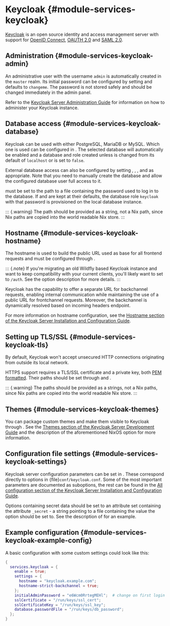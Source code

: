 # Keycloak {#module-services-keycloak}

[Keycloak](https://www.keycloak.org/) is an
open source identity and access management server with support for
[OpenID Connect](https://openid.net/connect/),
[OAUTH 2.0](https://oauth.net/2/) and
[SAML 2.0](https://en.wikipedia.org/wiki/SAML_2.0).

## Administration {#module-services-keycloak-admin}

An administrative user with the username
`admin` is automatically created in the
`master` realm. Its initial password can be
configured by setting [](#opt-services.keycloak.initialAdminPassword)
and defaults to `changeme`. The password is
not stored safely and should be changed immediately in the
admin panel.

Refer to the [Keycloak Server Administration Guide](
  https://www.keycloak.org/docs/latest/server_admin/index.html
) for information on
how to administer your Keycloak
instance.

## Database access {#module-services-keycloak-database}

Keycloak can be used with either PostgreSQL, MariaDB or
MySQL. Which one is used can be
configured in [](#opt-services.keycloak.database.type). The selected
database will automatically be enabled and a database and role
created unless [](#opt-services.keycloak.database.host) is changed
from its default of `localhost` or
[](#opt-services.keycloak.database.createLocally) is set to `false`.

External database access can also be configured by setting
[](#opt-services.keycloak.database.host),
[](#opt-services.keycloak.database.name),
[](#opt-services.keycloak.database.username),
[](#opt-services.keycloak.database.useSSL) and
[](#opt-services.keycloak.database.caCert) as
appropriate. Note that you need to manually create the database
and allow the configured database user full access to it.

[](#opt-services.keycloak.database.passwordFile)
must be set to the path to a file containing the password used
to log in to the database. If [](#opt-services.keycloak.database.host)
and [](#opt-services.keycloak.database.createLocally)
are kept at their defaults, the database role
`keycloak` with that password is provisioned
on the local database instance.

::: {.warning}
The path should be provided as a string, not a Nix path, since Nix
paths are copied into the world readable Nix store.
:::

## Hostname {#module-services-keycloak-hostname}

The hostname is used to build the public URL used as base for
all frontend requests and must be configured through
[](#opt-services.keycloak.settings.hostname).

::: {.note}
If you're migrating an old Wildfly based Keycloak instance
and want to keep compatibility with your current clients,
you'll likely want to set [](#opt-services.keycloak.settings.http-relative-path)
to `/auth`. See the option description
for more details.
:::

[](#opt-services.keycloak.settings.hostname-backchannel-dynamic)
Keycloak has the capability to offer a separate URL for backchannel requests,
enabling internal communication while maintaining the use of a public URL
for frontchannel requests. Moreover, the backchannel is dynamically
resolved based on incoming headers endpoint.

For more information on hostname configuration, see the [Hostname
section of the Keycloak Server Installation and Configuration
Guide](https://www.keycloak.org/server/hostname).

## Setting up TLS/SSL {#module-services-keycloak-tls}

By default, Keycloak won't accept
unsecured HTTP connections originating from outside its local
network.

HTTPS support requires a TLS/SSL certificate and a private key,
both [PEM formatted](https://en.wikipedia.org/wiki/Privacy-Enhanced_Mail).
Their paths should be set through
[](#opt-services.keycloak.sslCertificate) and
[](#opt-services.keycloak.sslCertificateKey).

::: {.warning}
 The paths should be provided as a strings, not a Nix paths,
since Nix paths are copied into the world readable Nix store.
:::

## Themes {#module-services-keycloak-themes}

You can package custom themes and make them visible to
Keycloak through [](#opt-services.keycloak.themes). See the
[Themes section of the Keycloak Server Development Guide](
  https://www.keycloak.org/docs/latest/server_development/#_themes
) and the description of the aforementioned NixOS option for
more information.

## Configuration file settings {#module-services-keycloak-settings}

Keycloak server configuration parameters can be set in
[](#opt-services.keycloak.settings). These correspond
directly to options in
{file}`conf/keycloak.conf`. Some of the most
important parameters are documented as suboptions, the rest can
be found in the [All
configuration section of the Keycloak Server Installation and
Configuration Guide](https://www.keycloak.org/server/all-config).

Options containing secret data should be set to an attribute
set containing the attribute `_secret` - a
string pointing to a file containing the value the option
should be set to. See the description of
[](#opt-services.keycloak.settings) for an example.

## Example configuration {#module-services-keycloak-example-config}

A basic configuration with some custom settings could look like this:
```nix
{
  services.keycloak = {
    enable = true;
    settings = {
      hostname = "keycloak.example.com";
      hostname-strict-backchannel = true;
    };
    initialAdminPassword = "e6Wcm0RrtegMEHl";  # change on first login
    sslCertificate = "/run/keys/ssl_cert";
    sslCertificateKey = "/run/keys/ssl_key";
    database.passwordFile = "/run/keys/db_password";
  };
}
```
